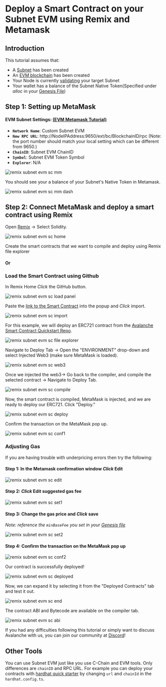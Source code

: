 # Deploy a Smart Contract on your Subnet EVM using Remix and Metamask

## Introduction

This tutorial assumes that:
- A [Subnet](../platform/subnets/create-a-subnet.md) has been created
- An [EVM blockchain](../platform/subnets/create-evm-blockchain.md) has been created
- Your Node is currently [validating](../platform/subnets/create-a-subnet#adding-subnet-validators) your target Subnet
- Your wallet has a balance of the Subnet Native Token(Specified under _alloc_ in your [Genesis File](../platform/subnets/create-evm-blockchain#build-genesis))

## Step 1: Setting up MetaMask

#### **EVM Subnet Settings:** [(EVM Metamask Tutorial)](../platform/subnets/create-evm-blockchain#connect-with-metamask)

* **``Network Name``**: Custom Subnet EVM
* **``New RPC URL``**: http://NodeIPAddress:9650/ext/bc/BlockchainID/rpc (Note: the port number should match your local setting which can be different from 9650.)
* **``ChainID``**: Subnet EVM ChainID
* **``Symbol``**: Subnet EVM Token Symbol
* **``Explorer``**: N/A


![remix subnet evm sc mm](/img/remix-subnet-evm-sc-mm.png)

You should see your a balance of your Subnet's Native Token in Metamask.

![remix subnet evm sc mm dash](/img/remix-subnet-evm-sc-mm-dash.png)

## Step 2: Connect MetaMask and deploy a smart contract using Remix

Open [Remix](https://remix.ethereum.org/) -&gt; Select Solidity.

![remix subnet evm sc home](/img/remix-subnet-evm-sc-home.png)

Create the smart contracts that we want to compile and deploy using Remix file explorer

#### Or
### Load the Smart Contract using Github

In Remix Home _Click_ the GitHub button.

![remix subnet evm sc load panel](/img/remix-subnet-evm-sc-load-panel.png)

Paste the [link to the Smart Contract](https://github.com/ava-labs/avalanche-smart-contract-quickstart/blob/main/contracts/NFT.sol) into the popup and _Click_ import.

![remix subnet evm sc import](/img/remix-subnet-evm-sc-import.png)

For this example, we will deploy an ERC721 contract from the [Avalanche Smart Contract Quickstart Repo](https://github.com/ava-labs/avalanche-smart-contract-quickstart).

![remix subnet evm sc file explorer](/img/remix-subnet-evm-sc-file-explorer.png)

Navigate to Deploy Tab -&gt; Open the "ENVIRONMENT" drop-down and select Injected Web3 (make sure MetaMask is loaded).

![remix subnet evm sc web3](/img/remix-subnet-evm-sc-web3.png)

Once we injected the web3-&gt; Go back to the compiler, and compile the selected contract -&gt; Navigate to Deploy Tab.

![remix subnet evm sc compile](/img/remix-subnet-evm-sc-compile.png)

Now, the smart contract is compiled, MetaMask is injected, and we are ready to deploy our ERC721. Click "Deploy."

![remix subnet evm sc deploy](/img/remix-subnet-evm-sc-deploy.png)


Confirm the transaction on the MetaMask pop up.

![remix subnet evm sc conf1](/img/remix-subnet-evm-sc-conf1.png)

### Adjusting Gas
If you are having trouble with underpricing errors then try the following: 

#### Step 1: In the Metamask confirmation window _Click_ Edit

![remix subnet evm sc edit](/img/remix-subnet-evm-sc-edit.png)
#### Step 2: _Click_ Edit suggested gas fee

![remix subnet evm sc set1](/img/remix-subnet-evm-sc-set1.png)

#### Step 3: Change the gas price and _Click_ save

_Note: reference the `minBaseFee` you set in your [Genesis file](../platform/subnets/create-evm-blockchain#build-genesis)_

![remix subnet evm sc set2](/img/remix-subnet-evm-sc-set2.png)
#### Step 4: Confirm the transaction on the MetaMask pop up

![remix subnet evm sc conf2](/img/remix-subnet-evm-sc-conf2.png)

Our contract is successfully deployed!

![remix subnet evm sc deployed](/img/remix-subnet-evm-sc-deployed.png)

Now, we can expand it by selecting it from the "Deployed Contracts" tab and test it out.

![remix subnet evm sc end](/img/remix-subnet-evm-sc-end.png)

The contract ABI and Bytecode are available on the compiler tab.

![remix subnet evm sc abi](/img/remix-subnet-evm-sc-abi.png)

If you had any difficulties following this tutorial or simply want to discuss Avalanche with us, you can join our community at [Discord](https://chat.avalabs.org/)!



## Other Tools

You can use Subnet EVM just like you use C-Chain and EVM tools. Only differences are `chainID` and RPC URL. For example you can deploy your contracts with [hardhat quick starter](./using-hardhat-with-the-avalanche-c-chain.md) by changing `url` and `chainId` in the `hardhat.config.ts`.
